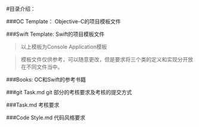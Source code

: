 #目录介绍：

###OC Template：
Objective-C的项目模板文件

###Swift Template:
Swift的项目模板文件

>以上模板为Console Application模板

>模板文件仅供参考，可以随意更改，但是要求将三个类的定义和实现分开放在不同文件当中。

###Books:
OC和Swift的参考书籍

###git Task.md
git 部分的考核要求及考核的提交方式

###Task.md
考核要求

###Code Style.md
代码风格要求

